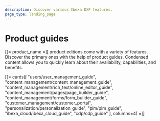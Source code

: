 ```yaml
---
description: Discover various Ibexa DXP features.
page_type: landing_page
---
```


# Product guides

[[= product_name =]] product editions come with a variety of features.
Discover the primary ones with the help of product guides. Condensed content allows you to quickly learn about their availability, capabilities, and benefits.

[[= cards([
"users/user_management_guide",
"content_management/content_management_guide",
"content_management/rich_text/online_editor_guide",
"content_management/pages/page_builder_guide",
"content_management/forms/form_builder_guide",
"customer_management/customer_portal",
"personalization/personalization_guide",
"pim/pim_guide",
"ibexa_cloud/ibexa_cloud_guide",
"cdp/cdp_guide"
], columns=4) =]]